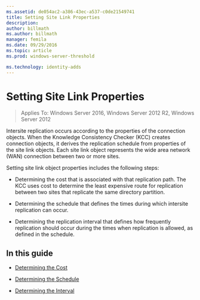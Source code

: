 ```yaml
---
ms.assetid: de054ac2-a386-43ec-a537-c0de21549741
title: Setting Site Link Properties
description:
author: billmath
ms.author: billmath
manager: femila
ms.date: 09/29/2016
ms.topic: article
ms.prod: windows-server-threshold

ms.technology: identity-adds
---
```


# Setting Site Link Properties

>Applies To: Windows Server 2016, Windows Server 2012 R2, Windows Server 2012

Intersite replication occurs according to the properties of the connection objects. When the Knowledge Consistency Checker (KCC) creates connection objects, it derives the replication schedule from properties of the site link objects. Each site link object represents the wide area network (WAN) connection between two or more sites.  
  
Setting site link object properties includes the following steps:  
  
-   Determining the cost that is associated with that replication path. The KCC uses cost to determine the least expensive route for replication between two sites that replicate the same directory partition.  
  
-   Determining the schedule that defines the times during which intersite replication can occur.  
  
-   Determining the replication interval that defines how frequently replication should occur during the times when replication is allowed, as defined in the schedule.  
  
## In this guide  
  
-   [Determining the Cost](../../ad-ds/plan/Determining-the-Cost.md)  
  
-   [Determining the Schedule](../../ad-ds/plan/Determining-the-Schedule.md)  
  
-   [Determining the Interval](../../ad-ds/plan/Determining-the-Interval.md)  
  


